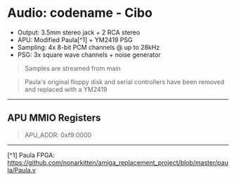 # Audio: codename - Cibo

- Output: 3.5mm stereo jack + 2 RCA stereo
- APU: Modified Paula[^1] + YM2419 PSG
- Sampling: 4x 8-bit PCM channels @ up to 28kHz
- PSG: 3x square wave channels + noise generator

> Samples are streamed from main

> Paula's original floppy disk and serial controllers have been removed and
> replaced with a YM2419

---

## APU MMIO Registers

> APU_ADDR: 0xf9:0000

---

[^1] Paula FPGA: https://github.com/nonarkitten/amiga_replacement_project/blob/master/paula/Paula.v

<!--
	(YAN) - Use the YM2413 OPLL FM chip as the secondary audio chip
-->

